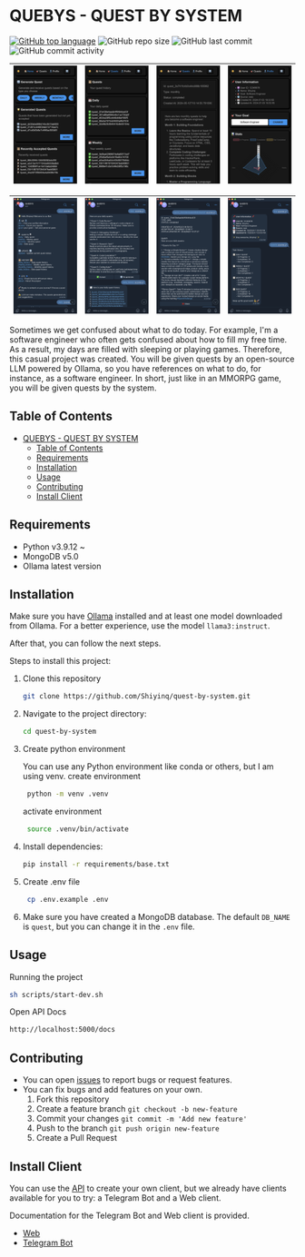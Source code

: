 # QUEBYS - QUEST BY SYSTEM
[![GitHub top language](https://img.shields.io/github/languages/top/Shiyinq/quest-by-system)](https://github.com/Shiyinq/quest-by-system)
![GitHub repo size](https://img.shields.io/github/repo-size/Shiyinq/quest-by-system)
![GitHub last commit](https://img.shields.io/github/last-commit/Shiyinq/quest-by-system)
![GitHub commit activity](https://img.shields.io/github/commit-activity/w/Shiyinq/quest-by-system)


| ![Home](docs/images/web/home.png) | ![Quests](docs/images/web/quests.png) | ![Detail Quest](docs/images/web/detail.png) | ![Profile](docs/images/web/profile.png) |
|:---:|:---:|:---:|:---:|

| ![Home](docs/images/bot/menu.png) | ![Quests](docs/images/bot/generated.png) | ![Detail Quest](docs/images/bot/detail.png) | ![Profile](docs/images/bot/profile.png) |
|:---:|:---:|:---:|:---:|

Sometimes we get confused about what to do today. For example, I'm a software engineer who often gets confused about how to fill my free time. As a result, my days are filled with sleeping or playing games. Therefore, this casual project was created. You will be given quests by an open-source LLM powered by Ollama, so you have references on what to do, for instance, as a software engineer. In short, just like in an MMORPG game, you will be given quests by the system.

## Table of Contents
- [QUEBYS - QUEST BY SYSTEM](#quebys---quest-by-system)
  - [Table of Contents](#table-of-contents)
  - [Requirements](#requirements)
  - [Installation](#installation)
  - [Usage](#usage)
  - [Contributing](#contributing)
  - [Install Client](#install-client)


## Requirements
- Python v3.9.12 ~
- MongoDB  v5.0
- Ollama latest version

## Installation
Make sure you have [Ollama](https://ollama.com/)  installed and at least one model downloaded from Ollama. For a better experience, use the model `llama3:instruct`.

After that, you can follow the next steps.

Steps to install this project:

1. Clone this repository
    ```bash
    git clone https://github.com/Shiyinq/quest-by-system.git
    ```
2. Navigate to the project directory:
    ```bash
    cd quest-by-system
    ```
3. Create python environment
   
   You can use any Python environment like conda or others, but I am using venv.
   create environment
   ```bash
    python -m venv .venv
   ```
   activate environment
   ```bash
    source .venv/bin/activate
   ```
4. Install dependencies:
    ```bash
    pip install -r requirements/base.txt
    ```
5. Create .env file
   ```bash
    cp .env.example .env
   ```
6. Make sure you have created a MongoDB database. The default `DB_NAME` is `quest`, but you can change it in the `.env` file.

## Usage
Running the project
```bash
sh scripts/start-dev.sh  
```
Open API Docs
 ```bash
 http://localhost:5000/docs
 ```

## Contributing
- You can open [issues](https://github.com/Shiyinq/quest-by-system/issues) to report bugs or request features.
- You can fix bugs and add features on your own.
  1. Fork this repository
  2. Create a feature branch `git checkout -b new-feature`
  3. Commit your changes `git commit -m 'Add new feature'`
  4. Push to the branch `git push origin new-feature`
  5. Create a Pull Request
   

## Install Client
You can use the [API](http://localhost:5000/docs) to create your own client, but we already have clients available for you to try: a Telegram Bot and a Web client.

Documentation for the Telegram Bot and Web client is provided.
- [Web](./client/web/README.md)
- [Telegram Bot](./client/telegram-bot/README.md)